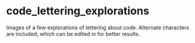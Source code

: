 # code_lettering_explorations
Images of a few explorations of lettering about code. Alternate characters are included, which can be edited in for better results.
